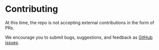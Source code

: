 # Contributing

At this time, the repo is not accepting external contributions in the form of PRs. 

We encourage you to submit bugs, suggestions, and feedback as [GitHub issues](https://github.com/Unity-Technologies/arfoundation-samples/issues).